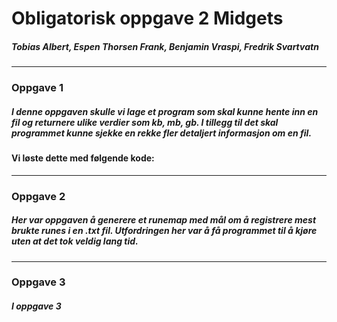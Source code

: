 # Obligatorisk oppgave 2 Midgets

##### _Tobias Albert_, _Espen Thorsen Frank_, _Benjamin Vraspi_, _Fredrik Svartvatn_

----------------------------------------------------------------------------------

### Oppgave 1  

##### I denne oppgaven skulle vi lage et program som skal kunne hente inn en fil og returnere ulike verdier som kb, mb, gb. I tillegg til det skal programmet kunne sjekke en rekke fler detaljert informasjon om en fil.
#### Vi løste dette med følgende kode: 

----------------------------------------------------------------------------------

### Oppgave 2

##### Her var oppgaven å generere et runemap med mål om å registrere mest brukte runes i en .txt fil. Utfordringen  her var å få programmet til å kjøre uten at det tok veldig lang tid.

------------------------------------------------------------------------------------

### Oppgave 3

##### I oppgave 3
